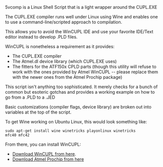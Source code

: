 5vcomp is a Linux Shell Script that is a light wrapper around the CUPL.EXE

The CUPL.EXE compiler runs well under Linux using Wine and enables one to use a command-line/scripted approach to compilation.

This allows you to avoid the WinCUPL IDE and use your favorite IDE/Text editor instead to develop .PLD files.

WinCUPL is nonetheless a requirement as it provides:
* The CUPL.EXE compiler
* The Atmel.dl device library (which CUPL.EXE uses)
* The fitters for the ATF150x CPLD parts (though this utility will refuse to work with the ones provided by Atmel WinCUPL -- please replace them with the newer ones from the Atmel Prochip package)

This script isn't anything too sophisticated. It merely checks for a bunch of common but esoteric gotchas and provides a working example on how to go from a .PLD to a .JED

Basic customizations (compiler flags, device library) are broken out into variables at the top of the script.

To get Wine working on Ubuntu Linux, this would look something like:

<code>sudo apt-get install wine winetricks playonlinux
winetricks mfc40 mfc42
</code>

From there, you can install WinCUPL:
* <a href="https://www.microchip.com/en-us/products/fpgas-and-plds/spld-cplds/pld-design-resources">Download WinCUPL from here</a>.
* <a href="https://ww1.microchip.com/downloads/en/DeviceDoc/ProChip5.0.1.zip">Download Atmel Prochip from here</a>
